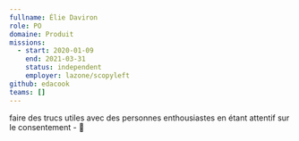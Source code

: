 ```yaml
---
fullname: Élie Daviron
role: PO
domaine: Produit
missions:
  - start: 2020-01-09
    end: 2021-03-31
    status: independent
    employer: lazone/scopyleft
github: edacook
teams: []
---
```

faire des trucs utiles avec des personnes enthousiastes en étant attentif sur le consentement - 🐾
